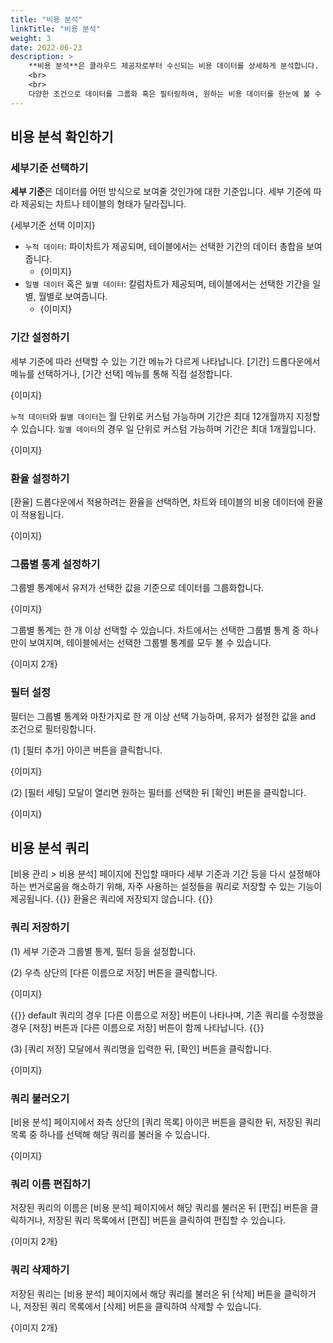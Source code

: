 ```yaml
---
title: "비용 분석"
linkTitle: "비용 분석"
weight: 3
date: 2022-06-23
description: >
    **비용 분석**은 클라우드 제공자로부터 수신되는 비용 데이터를 상세하게 분석합니다.
    <br>
    <br>
    다양한 조건으로 데이터를 그룹화 혹은 필터링하여, 원하는 비용 데이터를 한눈에 볼 수 있습니다.
---
```


## 비용 분석 확인하기

### 세부기준 선택하기

**세부 기준**은 데이터를 어떤 방식으로 보여줄 것인가에 대한 기준입니다. 세부 기준에 따라 제공되는 차트나 테이블의 형태가 달라집니다.

{세부기준 선택 이미지}

- `누적 데이터`: 파이차트가 제공되며, 테이블에서는 선택한 기간의 데이터 총합을 보여줍니다.
  - {이미지}
- `일별 데이터` 혹은 `월별 데이터`: 칼럼차트가 제공되며, 테이블에서는 선택한 기간을 일별, 월별로 보여줍니다.
  - {이미지}

### 기간 설정하기
세부 기준에 따라 선택할 수 있는 기간 메뉴가 다르게 나타납니다. [기간] 드롭다운에서 메뉴를 선택하거나, [기간 선택] 메뉴를 통해 직접 설정합니다.

{이미지}

`누적 데이터`와 `월별 데이터`는 월 단위로 커스텀 가능하며 기간은 최대 12개월까지 지정할 수 있습니다.
`일별 데이터`의 경우 일 단위로 커스텀 가능하며 기간은 최대 1개월입니다.

{이미지}

### 환율 설정하기
[환율] 드롭다운에서 적용하려는 환율을 선택하면, 차트와 테이블의 비용 데이터에 환율이 적용됩니다.

{이미지}

### 그룹별 통계 설정하기
그룹별 통계에서 유저가 선택한 값을 기준으로 데이터를 그룹화합니다.

{이미지}

그룹별 통계는 한 개 이상 선택할 수 있습니다. 차트에서는 선택한 그룹별 통계 중 하나만이 보여지며, 테이블에서는 선택한 그룹별 통계를 모두 볼 수 있습니다.

{이미지 2개}

### 필터 설정
필터는 그룹별 통계와 마찬가지로 한 개 이상 선택 가능하며, 유저가 설정한 값을 and 조건으로 필터링합니다.

(1) [필터 추가] 아이콘 버튼을 클릭합니다.

{이미지}

(2) [필터 세팅] 모달이 열리면 원하는 필터를 선택한 뒤 [확인] 버튼을 클릭합니다.

{이미지}


## 비용 분석 쿼리
[비용 관리 > 비용 분석] 페이지에 진입할 때마다 세부 기준과 기간 등을 다시 설정해야 하는 번거로움을 해소하기 위해, 자주 사용하는 설정들을 쿼리로 저장할 수 있는 기능이 제공됩니다.
{{<alert>}}
환율은 쿼리에 저장되지 않습니다.
{{</alert>}}

### 쿼리 저장하기
(1) 세부 기준과 그룹별 통계, 필터 등을 설정합니다.

(2) 우측 상단의 [다른 이름으로 저장] 버튼을 클릭합니다.

{이미지}

{{<alert>}}
default 쿼리의 경우 [다른 이름으로 저장] 버튼이 나타나며, 기존 쿼리를 수정했을 경우 [저장] 버튼과 [다른 이름으로 저장] 버튼이 함께 나타납니다.
{{</alert>}}

(3) [쿼리 저장] 모달에서 쿼리명을 입력한 뒤, [확인] 버튼을 클릭합니다.

{이미지}

### 쿼리 불러오기
[비용 분석] 페이지에서 좌측 상단의 [쿼리 목록] 아이콘 버튼을 클릭한 뒤, 저장된 쿼리 목록 중 하나를 선택해 해당 쿼리를 불러올 수 있습니다.

{이미지}

### 쿼리 이름 편집하기
저장된 쿼리의 이름은 [비용 분석] 페이지에서 해당 쿼리를 불러온 뒤 [편집] 버튼을 클릭하거나, 저장된 쿼리 목록에서 [편집] 버튼을 클릭하여 편집할 수 있습니다.

{이미지 2개}

### 쿼리 삭제하기
저장된 쿼리는 [비용 분석] 페이지에서 해당 쿼리를 불러온 뒤 [삭제] 버튼을 클릭하거나, 저장된 쿼리 목록에서 [삭제] 버튼을 클릭하여 삭제할 수 있습니다.

{이미지 2개}
